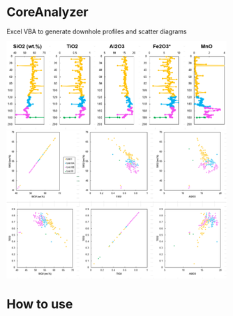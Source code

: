 # CoreAnalyzer
Excel VBA to generate downhole profiles and scatter diagrams
<p align="center">
  <img src="images/downhole1.png" width="1200"> 
  <img src="images/scatter.png" width="1200"> 
</p>

# How to use

